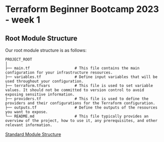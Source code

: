 # Terraform Beginner Bootcamp 2023 - week 1

## Root Module Structure

Our root module structure is as follows:

```
PROJECT_ROOT
│
├── main.tf                    # This file contains the main configuration for your infrastructure resources.
├── variables.tf               # Define input variables that will be used throughout your configuration.
├── terraform.tfvars           # This file is used to set variable values. It should not be committed to version control to avoid exposing sensitive information. 
├── providers.tf               # This file is used to define the providers and their configurations for the Terraform configuration.
├── outputs.tf                 # Define the outputs of the resources you want to expose.
└── README.md                  # This file typically provides an overview of the project, how to use it, any prerequisites, and other relevant information.

```


[Standard Module Structure](https://developer.hashicorp.com/terraform/language/modules/develop/structure)
